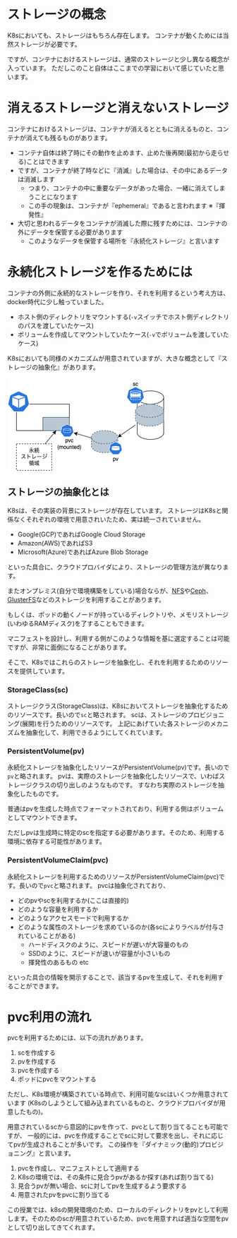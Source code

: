 # ストレージの概念

K8sにおいても、ストレージはもちろん存在します。
コンテナが動くためには当然ストレージが必要です。

ですが、コンテナにおけるストレージは、通常のストレージと少し異なる概念が入っています。
ただしこのこと自体はここまでの学習において感じていたと思います。

# 消えるストレージと消えないストレージ

コンテナにおけるストレージは、コンテナが消えるとともに消えるものと、コンテナが消えても残るものがあります。

- コンテナ自体は終了時にその動作を止めます、止めた後再開(最初から走らせる)ことはできます
- ですが、コンテナが終了時などに『消滅』した場合は、その中にあるデータは消滅します
  - つまり、コンテナの中に重要なデータがあった場合、一緒に消えてしまうことになります
  - この手の現象は、コンテナが『ephemeral』であると言われます ※『揮発性』
- 大切と思われるデータをコンテナが消滅した際に残すためには、コンテナの外にデータを保管する必要があります
  - このようなデータを保管する場所を『永続化ストレージ』と言います

# 永続化ストレージを作るためには

コンテナの外側に永続的なストレージを作り、それを利用するという考え方は、docker時代に少し触っていました。

- ホスト側のディレクトリをマウントする(`-v`スイッチでホスト側ディレクトリのパスを渡していたケース)
- ボリュームを作成してマウントしていたケース(`-v`でボリュームを渡していたケース)

K8sにおいても同様のメカニズムが用意されていますが、大きな概念として『ストレージの抽象化』があります。

![](./images/pv-pvc-sc.drawio.png)

## ストレージの抽象化とは

K8sは、その実装の背景にストレージが存在しています。
ストレージはK8sと関係なくそれぞれの環境で用意されいたため、実は統一されていません。

- Google(GCP)であればGoogle Cloud Storage
- Amazon(AWS)であればS3
- Microsoft(Azure)であればAzure Blob Storage

といった具合に、クラウドプロバイダにより、ストレージの管理方法が異なります。

またオンプレミス(自分で環境構築をしている)場合ならが、[NFS](https://ja.wikipedia.org/wiki/Network_File_System)や[Ceph](https://ceph.io/en/)、[GlusterFS](https://www.gluster.org/)などのストレージを利用することがあります。

もしくは、ポッドの動くノードが持っているディレクトリや、メモリストレージ(いわゆるRAMディスク)を了することもできます。

マニフェストを設計し、利用する側がこのような情報を基に選定することは可能ですが、非常に面倒になることがあります。

そこで、K8sではこれらのストレージを抽象化し、それを利用するためのリソースを提供しています。

### StorageClass(sc)

ストレージクラス(StorageClass)は、K8sにおいてストレージを抽象化するためのリソースです。長いので`sc`と略されます。
scは、ストレージのプロビジョニング(展開)を行うためのリソースです。
上記にあげていた各ストレージのメカニズムを抽象化して、利用できるようにしてくれています。

### PersistentVolume(pv)

永続化ストレージを抽象化したリソースがPersistentVolume(pv)です。長いので`pv`と略されます。
pvは、実際のストレージを抽象化したリソースで、いわばストレージクラスの切り出しのようなものです。
すなわち実際のストレージを抽象化したものです。

普通はpvを生成した時点でフォーマットされており、利用する側はボリュームとしてマウントできます。

ただしpvは生成時に特定のscを指定する必要があります。そのため、利用する環境に依存する可能性があります。

### PersistentVolumeClaim(pvc)

永続化ストレージを利用するためのリソースがPersistentVolumeClaim(pvc)です。長いので`pvc`と略されます。
pvcは抽象化されており、

- どのpvやscを利用するか(ここは直接的)
- どのような容量を利用するか
- どのようなアクセスモードで利用するか
- どのような属性のストレージを求めているのか(各scによりラベルが付与されていることがある)
  - ハードディスクのように、スピードが遅いが大容量のもの
  - SSDのように、スピードが速いが容量が小さいもの
  - 揮発性のあるもの etc

といった具合の情報を開示することで、該当するpvを生成して、それを利用することができます。

# pvc利用の流れ

pvcを利用するためには、以下の流れがあります。

1. scを作成する
2. pvを作成する
3. pvcを作成する
4. ポッドにpvcをマウントする

ただし、K8s環境が構築されている時点で、利用可能なscはいくつか用意されています
(K8sのしようとして組み込まれているものと、クラウドプロバイダが用意したもの)。

用意されているscから意図的にpvを作って、pvcとして割り当てることも可能ですが、
一般的には、pvcを作成することでscに対して要求を出し、それに応じてpvが生成されることが多いです。
この操作を『ダイナミック(動的)プロビジョニング』と言います。

1. pvcを作成し、マニフェストとして適用する
2. K8sの環境では、その条件に見合うpvがあるか探す(あれば割り当てる)
3. 見合うpvが無い場合、scに対してpvを生成するよう要求する
4. 用意されたpvをpvcに割り当てる

この授業では、k8sの開発環境のため、ローカルのディレクトリをpvとして利用します。そのためのscが用意されているため、pvcを用意すれば適当な空間をpvとして切り出してきてくれます。


